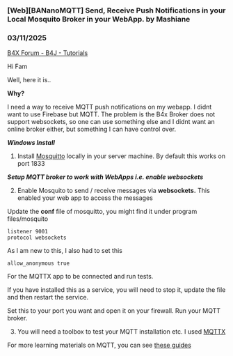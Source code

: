 ### [Web][BANanoMQTT] Send, Receive Push Notifications in your Local Mosquito Broker in your WebApp. by Mashiane
### 03/11/2025
[B4X Forum - B4J - Tutorials](https://www.b4x.com/android/forum/threads/166059/)

Hi Fam  
  
Well, here it is..  
  
**Why?**  
  
I need a way to receive MQTT push notifications on my webapp. I didnt want to use Firebase but MQTT. The problem is the B4x Broker does not support websockets, so one can use something else and I didnt want an online broker either, but something I can have control over.  
  
***Windows Install***  
  
1. Install [Mosquitto](https://mosquitto.org/download/) locally in your server machine. By default this works on port 1833  
  
***Setup MQTT broker to work with WebApps i.e. enable websockets***  
  
2. Enable Mosquito to send / receive messages via **websockets.** This enabled your web app to access the messages  
  
Update the **conf** file of mosquitto, you might find it under program files/mosquito  
  

```B4X
listener 9001  
protocol websockets
```

  
  
As I am new to this, I also had to set this   
  

```B4X
allow_anonymous true
```

  
  
For the MQTTX app to be connected and run tests.  
  
If you have installed this as a service, you will need to stop it, update the file and then restart the service.  
  
Set this to your port you want and open it on your firewall. Run your MQTT broker.  
  
3. You will need a toolbox to test your MQTT installation etc. I used [MQTTX](https://mqttx.app/)  
  
For more learning materials on MQTT, you can see [these guides](http://www.steves-internet-guide.com/)